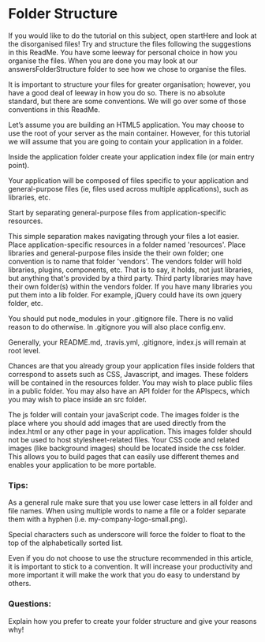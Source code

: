 # Folder Structure

If you would like to do the tutorial on this subject, open startHere and look at the disorganised files!  Try and structure the files following the suggestions in this ReadMe.  You have some leeway for personal choice in how you organise the files. When you are done you may look at our answersFolderStructure folder to see how we chose to organise the files.

It is important to structure your files for greater organisation; however, you have a good deal of leeway in how you do so.  There is no absolute standard, but there are some conventions.  We will go over some of those conventions in this ReadMe.


Let’s assume you are building an HTML5 application. You may choose to use the root of your server as the main container. However, for this tutorial we will assume that you are going to contain your application in a folder.

Inside the application folder create your application index file (or main entry point).

Your application will be composed of files specific to your application and general-purpose files (ie, files used across multiple applications), such as libraries, etc.

Start by separating general-purpose files from application-specific resources.

This simple separation makes navigating through your files a lot easier. Place application-specific resources in a folder named 'resources'. Place libraries and general-purpose files inside the their own folder; one convention is to name that folder 'vendors'. The vendors folder will hold libraries, plugins, components, etc. That is to say, it holds, not just libraries, but anything that's provided by a third party.  Third party libraries may have their own folder(s) within the vendors folder.  If you have many libraries you put them into a lib folder.  For example, jQuery could have its own jquery folder, etc.

You should put node_modules in your .gitignore file. There is no valid reason to do otherwise. In .gitignore you will also place config.env.

Generally, your README.md, .travis.yml, .gitignore, index.js will remain at root level.

Chances are that you already group your application files inside folders that correspond to assets such as CSS, Javascript, and images.  These folders will be contained in the resources folder.  You may wish to place public files in a public folder.  You may also have an API folder for the APIspecs, which you may wish to place inside an src folder.

The js folder will contain your javaScript code.  The images folder is the place where you should add images that are used directly from the index.html or any other page in your application. This images folder should not be used to host stylesheet-related files. Your CSS code and related images (like background images) should be located inside the css folder.  This allows you to build pages that can easily use different themes and enables your application to be more portable.


### Tips:

As a general rule make sure that you use lower case letters in all folder and file names. When using multiple words to name a file or a folder separate them with a hyphen (i.e. my-company-logo-small.png).

Special characters such as underscore will force the folder to float to the top of the alphabetically sorted list.

Even if you do not choose to use the structure recommended in this article, it is important to stick to a convention. It will increase your productivity and more important it will make the work that you do easy to understand by others.

### Questions:

Explain how you prefer to create your folder structure and give your reasons why!
